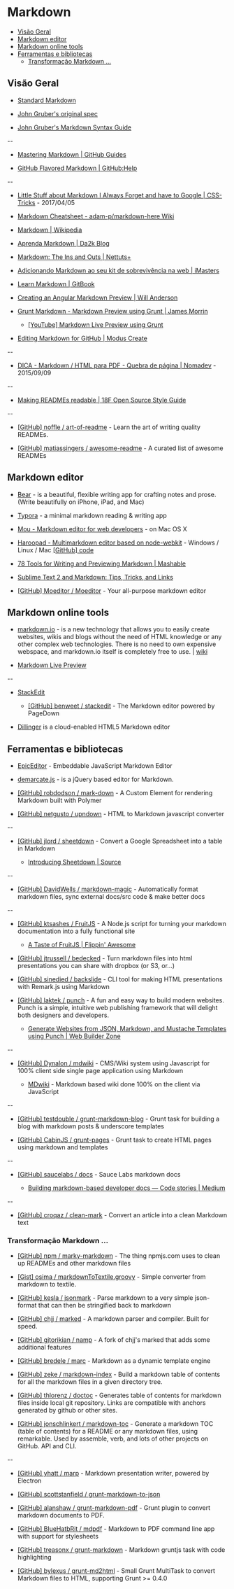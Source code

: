 # Markdown


<!-- toc -->
* [Visão Geral](#visão-geral)
* [Markdown editor](#markdown-editor)
* [Markdown online tools](#markdown-online-tools)
* [Ferramentas e bibliotecas](#ferramentas-e-bibliotecas)
  * [Transformação Markdown ...](#transformação-markdown)

<!-- toc stop -->


## Visão Geral

* [Standard Markdown](http://standardmarkdown.com/)

* [John Gruber's original spec](http://daringfireball.net/projects/markdown/)

* [John Gruber's Markdown Syntax Guide](http://daringfireball.net/projects/markdown/syntax)

--

* [Mastering Markdown | GitHub Guides](https://guides.github.com/features/mastering-markdown/)

* [GitHub Flavored Markdown | GitHub:Help](https://help.github.com/articles/github-flavored-markdown)

--

* [Little Stuff about Markdown I Always Forget and have to Google | CSS-Tricks](https://css-tricks.com/little-stuff-markdown-always-forget-google/) - 2017/04/05

* [Markdown Cheatsheet - adam-p/markdown-here Wiki](https://github.com/adam-p/markdown-here/wiki/Markdown-Cheatsheet)

* [Markdown | Wikipedia](https://en.wikipedia.org/wiki/Markdown)

* [Aprenda Markdown | Da2k Blog](http://blog.da2k.com.br/2015/02/08/aprenda-markdown/)

* [Markdown: The Ins and Outs | Nettuts+](http://net.tutsplus.com/tutorials/tools-and-tips/markdown-the-ins-and-outs/)

* [Adicionando Markdown ao seu kit de sobrevivência na web | iMasters](http://imasters.com.br/desenvolvimento/adicionando-markdown-ao-seu-kit-de-sobrevivencia-na-web/)

* [Learn Markdown | GitBook](https://gitbookio.github.io/markdown/)

* [Creating an Angular Markdown Preview | Will Anderson](http://www.itsananderson.com/2013/10/creating-angular-markdown-preview/)

* [Grunt Markdown - Markdown Preview using Grunt | James Morrin](http://www.treasonx.com/posts/GruntMarkDown.html)

  * [[YouTube] Markdown Live Preview using Grunt](https://www.youtube.com/watch?v=fc45xgh45dM)

* [Editing Markdown for GitHub | Modus Create](http://moduscreate.com/editing-markdown-for-github/)

--

* [DICA - Markdown / HTML para PDF - Quebra de página | Nomadev](http://nomadev.com.br/dica-markdown-html-para-pdf-quebra-de-p%C3%A1gina/) - 2015/09/09

--

* [Making READMEs readable | 18F Open Source Style Guide](https://open-source-guide.18f.gov/making-readmes-readable/)

--

* [[GitHub] noffle / art-of-readme](https://github.com/noffle/art-of-readme) - Learn the art of writing quality READMEs.

* [[GitHub] matiassingers / awesome-readme](https://github.com/matiassingers/awesome-readme) - A curated list of awesome READMEs


## Markdown editor

* [Bear](http://www.bear-writer.com/) -  is a beautiful, flexible writing app for crafting notes and prose. (Write beautifully on iPhone, iPad, and Mac)

* [Typora](https://www.typora.io/) - a minimal markdown reading & writing app

* [Mou - Markdown editor for web developers](http://mouapp.com/) - on Mac OS X

* [Haroopad - Multimarkdown editor based on node-webkit](http://pad.haroopress.com/) - Windows / Linux / Mac [[GitHub] code](https://github.com/rhiokim/haroopad)

* [78 Tools for Writing and Previewing Markdown | Mashable](http://mashable.com/2013/06/24/markdown-tools/)

* [Sublime Text 2 and Markdown: Tips, Tricks, and Links](http://www.macstories.net/roundups/sublime-text-2-and-markdown-tips-tricks-and-links/)

* [[GitHub] Moeditor / Moeditor](https://github.com/Moeditor/Moeditor) - Your all-purpose markdown editor


## Markdown online tools

* [markdown.io](http://www.markdown.io/) - is a new technology that allows you to easily create websites, wikis and blogs without the need of HTML knowledge or any other complex web technologies. There is no need to own expensive webspace, and markdown.io itself is completely free to use. | [wiki](http://wiki.markdown.io/)

* [Markdown Live Preview](http://markdownlivepreview.com/)

--

* [StackEdit](https://stackedit.io/)

  * [[GitHub] benweet / stackedit](https://github.com/benweet/stackedit) - The Markdown editor powered by PageDown

* [Dillinger](http://dillinger.io/) is a cloud-enabled HTML5 Markdown editor


## Ferramentas e bibliotecas

* [EpicEditor](http://oscargodson.github.io/EpicEditor/) - Embeddable JavaScript Markdown Editor

* [demarcate.js](http://will-hart.github.io/demarcate.js/) - is a jQuery based editor for Markdown.

* [[GitHub] robdodson / mark-down](https://github.com/robdodson/mark-down) - A Custom Element for rendering Markdown built with Polymer

* [[GitHub] netgusto / upndown](https://github.com/netgusto/upndown) - HTML to Markdown javascript converter

--

* [[GitHub] jlord / sheetdown](https://github.com/jlord/sheetdown) - Convert a Google Spreadsheet into a table in Markdown

  * [Introducing Sheetdown | Source](https://source.opennews.org/en-US/articles/introducing-sheetdown/)

--

* [[GitHub] DavidWells / markdown-magic](https://github.com/DavidWells/markdown-magic) - Automatically format markdown files, sync external docs/src code & make better docs

--

* [[GitHub] ktsashes / FruitJS](https://github.com/ktsashes/FruitJS) - A Node.js script for turning your markdown documentation into a fully functional site

  * [A Taste of FruitJS | Flippin' Awesome](http://flippinawesome.org/2013/09/16/a-taste-of-fruitjs/)

* [[GitHub] jtrussell / bedecked](https://github.com/jtrussell/bedecked) - Turn markdown files into html presentations you can share with dropbox (or S3, or...)

* [[GitHub] sinedied / backslide](https://github.com/sinedied/backslide) - CLI tool for making HTML presentations with Remark.js using Markdown

* [[GitHub] laktek / punch](https://github.com/laktek/punch) - A fun and easy way to build modern websites. Punch is a simple, intuitive web publishing framework that will delight both designers and developers.

  * [Generate Websites from JSON, Markdown, and Mustache Templates using Punch | Web Builder Zone](http://css.dzone.com/articles/generate-websites-json)

--

* [[GitHub] Dynalon / mdwiki](https://github.com/Dynalon/mdwiki/) - CMS/Wiki system using Javascript for 100% client side single page application using Markdown

  * [MDwiki](https://dynalon.github.io/mdwiki/) - Markdown based wiki done 100% on the client via JavaScript

--

* [[GitHub] testdouble / grunt-markdown-blog](https://github.com/testdouble/grunt-markdown-blog) - Grunt task for building a blog with markdown posts & underscore templates

* [[GitHub] CabinJS / grunt-pages](https://github.com/CabinJS/grunt-pages) - Grunt task to create HTML pages using markdown and templates

--

* [[GitHub] saucelabs / docs](https://github.com/saucelabs/docs) - Sauce Labs markdown docs

  * [Building markdown-based developer docs — Code stories | Medium](https://medium.com/code-stories/building-markdown-based-developer-docs-87c0317c56f7)

--

* [[GitHub] croqaz / clean-mark](https://github.com/croqaz/clean-mark) - Convert an article into a clean Markdown text


### Transformação Markdown ...

* [[GitHub] npm / marky-markdown](https://github.com/npm/marky-markdown) - The thing npmjs.com uses to clean up READMEs and other markdown files

* [[Gist] osima / markdownToTextile.groovy](https://gist.github.com/osima/1133674) - Simple converter from markdown to textile.

* [[GitHub] kesla / jsonmark](https://github.com/kesla/jsonmark) - Parse markdown to a very simple json-format that can then be stringified back to markdown

* [[GitHub] chjj / marked](https://github.com/chjj/marked) - A markdown parser and compiler. Built for speed.

* [[GitHub] gjtorikian / namp](https://github.com/gjtorikian/namp) - A fork of chjj's marked that adds some additional features

* [[GitHub] bredele / marc](https://github.com/bredele/marc) - Markdown as a dynamic template engine

* [[GitHub] zeke / markdown-index](https://github.com/zeke/markdown-index) - Build a markdown table of contents for all the markdown files in a given directory tree.

* [[GitHub] thlorenz / doctoc](https://github.com/thlorenz/doctoc) - Generates table of contents for markdown files inside local git repository. Links are compatible with anchors generated by github or other sites.

* [[GitHub] jonschlinkert / markdown-toc](https://github.com/jonschlinkert/markdown-toc) - Generate a markdown TOC (table of contents) for a README or any markdown files, using remarkable. Used by assemble, verb, and lots of other projects on GitHub. API and CLI.

--

* [[GitHub] yhatt / marp](https://github.com/yhatt/marp/) - Markdown presentation writer, powered by Electron

* [[GitHub] scottstanfield / grunt-markdown-to-json](https://github.com/scottstanfield/grunt-markdown-to-json)

* [[GitHub] alanshaw / grunt-markdown-pdf](https://github.com/alanshaw/grunt-markdown-pdf) - Grunt plugin to convert markdown documents to PDF.

* [[GitHub] BlueHatbRit / mdpdf](https://github.com/BlueHatbRit/mdpdf) - Markdown to PDF command line app with support for stylesheets

* [[GitHub] treasonx / grunt-markdown](https://github.com/treasonx/grunt-markdown) - Markdown gruntjs task with code highlighting

* [[GitHub] bylexus / grunt-md2html](https://github.com/bylexus/grunt-md2html) - Small Grunt MultiTask to convert Markdown files to HTML, supporting Grunt >= 0.4.0
